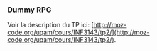### Dummy RPG

Voir la description du TP ici: [http://moz-code.org/uqam/cours/INF3143/tp2/](http://moz-code.org/uqam/cours/INF3143/tp2/).
